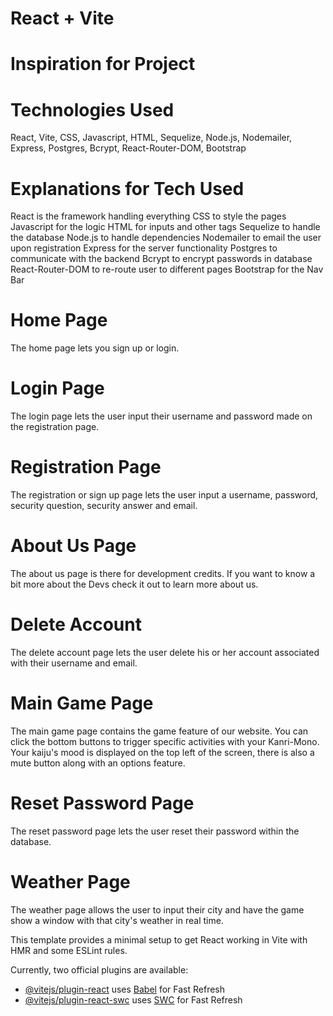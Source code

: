 # React + Vite

# Inspiration for Project

# Technologies Used
React, Vite, CSS, Javascript, HTML, Sequelize, Node.js, Nodemailer, Express, Postgres, Bcrypt, React-Router-DOM, Bootstrap

# Explanations for Tech Used
React is the framework handling everything
CSS to style the pages
Javascript for the logic
HTML for inputs and other tags
Sequelize to handle the database
Node.js to handle dependencies
Nodemailer to email the user upon registration
Express for the server functionality
Postgres to communicate with the backend
Bcrypt to encrypt passwords in database
React-Router-DOM to re-route user to different pages
Bootstrap for the Nav Bar

# Home Page
The home page lets you sign up or login.

# Login Page
The login page lets the user input their username and password made on the registration page.

# Registration Page
The registration or sign up page lets the user input a username, password, security question, security answer and email.

# About Us Page
The about us page is there for development credits. If you want to know a bit more about the Devs check it out to learn more about us.

# Delete Account
The delete account page lets the user delete his or her account associated with their username and email.

# Main Game Page
The main game page contains the game feature of our website. You can click the bottom buttons to trigger specific activities with your Kanri-Mono. Your kaiju's mood is displayed on the top left of the screen, there is also a mute button along with an options feature.

# Reset Password Page
The reset password page lets the user reset their password within the database.

# Weather Page
The weather page allows the user to input their city and have the game show a window with that city's weather in real time.


This template provides a minimal setup to get React working in Vite with HMR and some ESLint rules.

Currently, two official plugins are available:

- [@vitejs/plugin-react](https://github.com/vitejs/vite-plugin-react/blob/main/packages/plugin-react/README.md) uses [Babel](https://babeljs.io/) for Fast Refresh
- [@vitejs/plugin-react-swc](https://github.com/vitejs/vite-plugin-react-swc) uses [SWC](https://swc.rs/) for Fast Refresh
